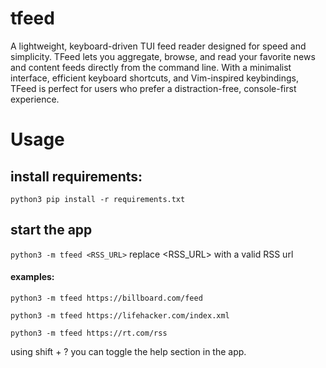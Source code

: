# tfeed
A lightweight, keyboard-driven TUI feed reader designed for speed and simplicity.
TFeed lets you aggregate, browse, and read your favorite news and content feeds directly from
the command line. With a minimalist interface, efficient keyboard shortcuts, and Vim-inspired
keybindings, TFeed is perfect for users who prefer a distraction-free, console-first
experience.

# Usage

## install requirements:
```python3 pip install -r requirements.txt```
## start the app
```python3 -m tfeed <RSS_URL>``` replace <RSS_URL> with a valid RSS url
#### examples:
```python3 -m tfeed https://billboard.com/feed```

```python3 -m tfeed https://lifehacker.com/index.xml```

```python3 -m tfeed https://rt.com/rss```

using shift + ? you can toggle the help section in the app.


